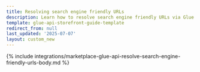 ```yaml
---
title: Resolving search engine friendly URLs
description: Learn how to resolve search engine friendly URLs via Glue API in the Spryker Marketplace
template: glue-api-storefront-guide-template
redirect_from: null
last_updated: '2025-07-07'
layout: custom_new
---
```


{% include integrations/marketplace-glue-api-resolve-search-engine-friendly-urls-body.md %}
